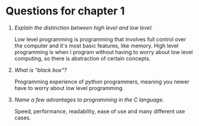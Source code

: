 # Questions for chapter 1

1. _Explain the distinction between high level and low level._

   Low level programming is programming that involves full control over the computer and it's most basic features, like memory. High level programming is when I program without having to worry about low level computing, so there is abstraction of certain concepts.

2. _What is "black box"?_

   Programming experience of python programmers, meaning you newer have to worry about low level programming.

3. _Name a few advantages to programming in the C language._

   Speed, performance, readability, ease of use and many different use cases.
